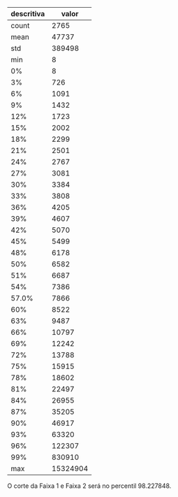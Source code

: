| descritiva | valor |
| --- | --- |
| count | 2765 |
| mean | 47737 |
| std | 389498 |
| min | 8 |
| 0% | 8 |
| 3% | 726 |
| 6% | 1091 |
| 9% | 1432 |
| 12% | 1723 |
| 15% | 2002 |
| 18% | 2299 |
| 21% | 2501 |
| 24% | 2767 |
| 27% | 3081 |
| 30% | 3384 |
| 33% | 3808 |
| 36% | 4205 |
| 39% | 4607 |
| 42% | 5070 |
| 45% | 5499 |
| 48% | 6178 |
| 50% | 6582 |
| 51% | 6687 |
| 54% | 7386 |
| 57.0% | 7866 |
| 60% | 8522 |
| 63% | 9487 |
| 66% | 10797 |
| 69% | 12242 |
| 72% | 13788 |
| 75% | 15915 |
| 78% | 18602 |
| 81% | 22497 |
| 84% | 26955 |
| 87% | 35205 |
| 90% | 46917 |
| 93% | 63320 |
| 96% | 122307 |
| 99% | 830910 |
| max | 15324904 |

O corte da Faixa 1 e Faixa 2 será no percentil 98.227848.
